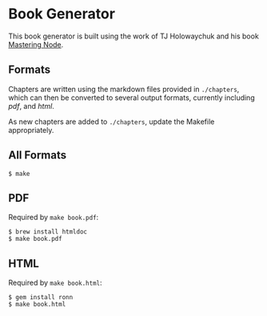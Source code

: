 
# Book Generator

 This book generator is built using the work of TJ Holowaychuk and his book [Mastering Node](http://github.com/visionmedia/masteringnode).

## Formats

 Chapters are written using the markdown files provided in `./chapters`, which can then be converted to several output formats, currently including _pdf_, and _html_.

 As new chapters are added to `./chapters`, update the Makefile appropriately.

## All Formats

    $ make

## PDF

Required by `make book.pdf`:

    $ brew install htmldoc
    $ make book.pdf

## HTML

Required by `make book.html`:

    $ gem install ronn
    $ make book.html

